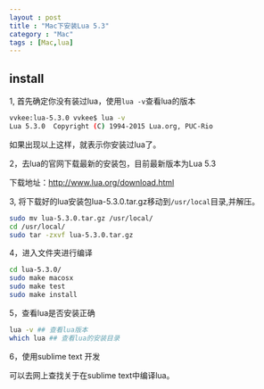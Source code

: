 ```yaml
---
layout : post
title : "Mac下安装Lua 5.3"
category : "Mac"
tags : [Mac,lua]
---
```


## install

1, 首先确定你没有装过lua，使用`lua -v`查看lua的版本

```sh
vvkee:lua-5.3.0 vvkee$ lua -v
Lua 5.3.0  Copyright (C) 1994-2015 Lua.org, PUC-Rio
```
如果出现以上这样，就表示你安装过lua了。

2，去lua的官网下载最新的安装包，目前最新版本为Lua 5.3

下载地址：<http://www.lua.org/download.html>

3, 将下载好的lua安装包lua-5.3.0.tar.gz移动到`/usr/local`目录,并解压。

```sh
sudo mv lua-5.3.0.tar.gz /usr/local/
cd /usr/local/
sudo tar -zxvf lua-5.3.0.tar.gz
```

4，进入文件夹进行编译

```sh
cd lua-5.3.0/
sudo make macosx
sudo make test
sudo make install
```

5，查看lua是否安装正确

```sh
lua -v ## 查看lua版本
which lua ## 查看lua的安装目录
```

6，使用sublime text 开发

可以去网上查找关于在sublime text中编译lua。
